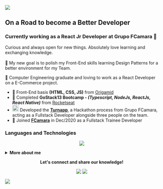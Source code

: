 <img src="https://github.com/leovdn/leovdn/raw/master/hero-image-header.png">
 
## On a Road to become a Better Developer
### Currently working as a React Jr Developer at Grupo FCamara 🍊

Curious and always open for new things. Absolutely love learning and exchanging knowledge. 
<br><br>
:dart: My new goal is to polish my Front-End skills learning Design Patterns for a better environment for my Team.

:office: Computer Engineering graduate and loving to work as a React Developer on a E-Commerce project.

- :book: Front-End basis **(HTML, CSS, JS)** from <a href="https://www.origamid.com/cursos/">Origamid</a>
- :rocket: Completed **GoStack13 Bootcamp - *(Typescript, NodeJs, ReactJs, React Native)*** from <a href="https://github.com/Rocketseat">Rocketseat</a>
- <img src="https://raw.githubusercontent.com/leovdn/squad3-fifo/373d086b2610843ffdcd57bef97b7556a0668dec/frontend/img/logo.svg" width="21"/> Developed the **<a href="https://github.com/leovdn/squad3-fifo">Turnapp</a>**, a Hackathon process from Grupo FCamara, acting as a Fullstack Developer alongside three people on the team.
- 🧡 Joined **<a href="https://www.fcamara.com.br">FCamara</a>** in Dec/2020 as a Fullstack Trainee Developer 

### Languages and Technologies
<p align="center">
  <a href="https://github.com/leovdn/github-readme-stats">
  <img align="center" src="https://github-readme-stats.vercel.app/api/top-langs/?username=leovdn&layout=compact&theme=buefy" />
  </a>
</p>


 
<details> 
 <summary><b>More about me</b></summary>
 
- Appointed by the IT Coordinator to become a Systems Analyst, but due to Covid-19's outbreak decided to resign and change fields to become a Developer;
- :video_game: A geek/nerd who absolutely loves Gaming  and watching Anime ;
 
[![Leovdn's github stats](https://github-readme-stats.vercel.app/api?username=leovdn&show_icons=true&include_all_commits=true&theme=buefy)](https://github.com/leovdn/github-readme-stats)
<br><br>
![Profile views](https://gpvc.arturio.dev/leovdn)  

</details>

<p align="center">
  <strong>Let's connect and share our knowledge!</strong>
 <p align="center">
  <a href="https://www.linkedin.com/in/leovdn" alt="LinkedIn"><img src="https://img.shields.io/badge/-LinkedIn-blue?style=flat-square&logo=Linkedin&logoColor=white&link=https://www.linkedin.com/in/leovdn"></a>  
  <a href="mailto:leo.vdn@gmail.com" alt="Email"><img src="https://img.shields.io/badge/-Gmail-c14438?style=flat-square&logo=Gmail&logoColor=white&link=mailto:leo.vdn@gmail.com"></a>  
  </p>
</p>
 
<img src="https://github.com/leovdn/leovdn/raw/master/hero-image-footer.png">

